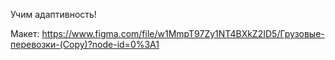 Учим адаптивность!

Макет: https://www.figma.com/file/w1MmpT97Zy1NT4BXkZ2ID5/Грузовые-перевозки-(Copy)?node-id=0%3A1